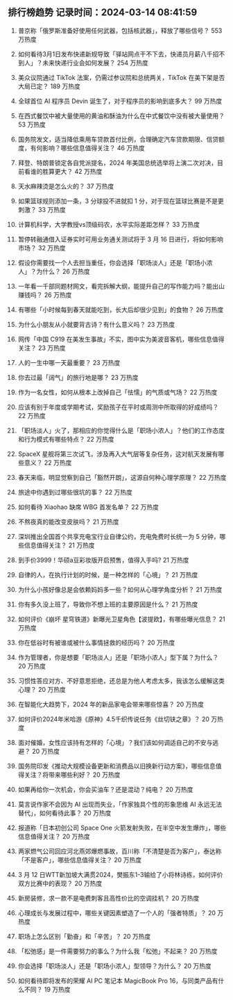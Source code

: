 
## 排行榜趋势 记录时间：2024-03-14 08:41:59
  
  1. 普京称「俄罗斯准备好使用任何武器，包括核武器」，释放了哪些信号？ 553 万热度
    
  2. 如何看待3月1日发布快递新规导致「驿站网点干不下去，快递员月薪八千招不到人」？未来快递行业会如何发展？ 254 万热度
    
  3. 美众议院通过 TikTok 法案，仍需过参议院和总统两关，TikTok 在美下架是否大局已定？ 189 万热度
    
  4. 全球首位 AI 程序员 Devin 诞生了，对于程序员的影响到底多大？ 99 万热度
    
  5. 在西式餐饮中被大量使用的黄油和酥油为什么在中式餐饮中没有被大量使用？ 53 万热度
    
  6. 国务院发文，适当降低乘用车贷款首付比例，合理确定汽车贷款期限、信贷额度，有何影响？哪些信息值得关注？ 46 万热度
    
  7. 拜登、特朗普锁定各自党派提名，2024 年美国总统选举将上演二次对决，目前看谁的胜算更大？ 42 万热度
    
  8. 天水麻辣烫是怎么火的？ 37 万热度
    
  9. 如果篮球规则添加一条，3 分球投不进就扣 1 分，对于现在篮球比赛是不是更刺激？ 33 万热度
    
  10. 计算机科学，大学教授vs顶级码农，水平实际差距怎样？ 33 万热度
    
  11. 暂停转融通借入证券实时可用业务通关测试将于 3 月 16 日进行，将如何影响市场？ 32 万热度
    
  12. 假设你需要找一个人去担当重任，你会选择「职场淡人」还是「职场小浓人」？为什么？ 26 万热度
    
  13. 一年看一千部同题材网文，看完拆解大纲，能提升自己的写作能力吗？能出山赚钱吗？ 26 万热度
    
  14. 有哪些「小时候每到春天就能吃到，长大后却很少见到」的食物？ 26 万热度
    
  15. 为什么小朋友从小就要背古诗？有什么意义吗？ 23 万热度
    
  16. 网传「中国 C919 在美发生事故」不实，图中实为美波音客机，哪些信息值得关注？ 23 万热度
    
  17. 人的一生中哪一天最重要？ 23 万热度
    
  18. 你去过最「阔气」的旅行地是哪？ 23 万热度
    
  19. 作为一名女性，如何从根本上改掉自己「怯懦」的气质或气场？ 22 万热度
    
  20. 应该有别于年度或学期考试，奖励孩子在平时或周测中所取得的好成绩吗？ 22 万热度
    
  21. 「职场淡人」火了，那相应的你觉得什么是「职场小浓人」？他们的工作态度和行为模式有哪些特点？ 22 万热度
    
  22. SpaceX 星舰将第三次试飞，涉及再入大气层等复杂任务，这对航天发展有哪些意义？ 22 万热度
    
  23. 春天来临，明显觉察到自己「豁然开朗」，这源自何种心理学原理？ 22 万热度
    
  24. 旅途中你遇到过哪些很坑的事？ 22 万热度
    
  25. 如何看待 Xiaohao 缺席 WBG 首发名单？ 22 万热度
    
  26. 不熬夜真的能改变皮肤吗？ 21 万热度
    
  27. 深圳推出全国首个共享充电宝行业自律公约，充电免费时长统一为 5 分钟，哪些信息值得关注？ 21 万热度
    
  28. 到手价3999！华硕a豆彩妆版开启预售，值得入手吗? 21 万热度
    
  29. 自律的人，在执行计划的时候，是一种怎样的「心境」？ 21 万热度
    
  30. 为什么小孩好像总是会依赖妈妈多一些？如何从心理学角度分析？ 21 万热度
    
  31. 你有多久没上班了，导致你不想上班的主要原因是什么？ 21 万热度
    
  32. 如何评价《崩坏 星穹铁道》新曝光卫星角色【波提欧】，有哪些曝光信息？ 21 万热度
    
  33. 你在低谷时有被谁或被什么事情拯救的经历吗？ 20 万热度
    
  34. 作为管理者，你是想要「职场淡人」还是「职场小浓人」型下属？为什么？ 20 万热度
    
  35. 习惯性答应对方、不好意思拒绝，还总是为他人考虑太多，我该怎么缓解这类心理？ 20 万热度
    
  36. 在智能化大趋势下，2024 年的新品家电会带来哪些惊喜？ 20 万热度
    
  37. 如何评价2024年米哈游《原神》4.5千织传说任务《丝切铗之章》？ 20 万热度
    
  38. 面对催婚，女性应该持有怎样的「心境」？我们该如何调适自己的不安与逃避？ 20 万热度
    
  39. 国务院印发《推动大规模设备更新和消费品以旧换新行动方案》，哪些信息值得关注？将带来哪些利好？ 20 万热度
    
  40. 如果再给你一次机会，你会买油车？还是混动？纯电？ 20 万热度
    
  41. 莫言说作家不会因为 AI 出现而失业，「作家独具个性的形象思维 AI 永远无法替代」，如何看待此事？ 20 万热度
    
  42. 报道称「日本初创公司 Space One 火箭发射失败，在半空中发生爆炸」，哪些信息值得关注？ 20 万热度
    
  43. 两家燃气公司回应河北燕郊爆燃事故，百川称「不清楚是否为客户」，泰达称「不是客户」，哪些信息值得关注？ 20 万热度
    
  44. 3 月 12 日WTT新加坡大满贯2024，樊振东1-3输给了小将林诗栋，如何评价双方比赛中的表现？ 20 万热度
    
  45. 新房装修，求一款不是电费刺客且高性价比的空调挂机？ 20 万热度
    
  46. 心理成长与发展过程中，哪些关键因素塑造了一个人的「强者特质」？ 20 万热度
    
  47. 职场上怎么区别「勤奋」和「辛苦」？ 20 万热度
    
  48. 「松弛感」是一件需要努力的事么？为什么我「松弛」不起来？ 20 万热度
    
  49. 你会选择「职场淡人」还是「职场小浓人」型领导？为什么？ 20 万热度
    
  50. 如何看待即将发布的荣耀 AI PC 笔记本 MagicBook Pro 16，与同类产品有什么不同？ 19 万热度
    